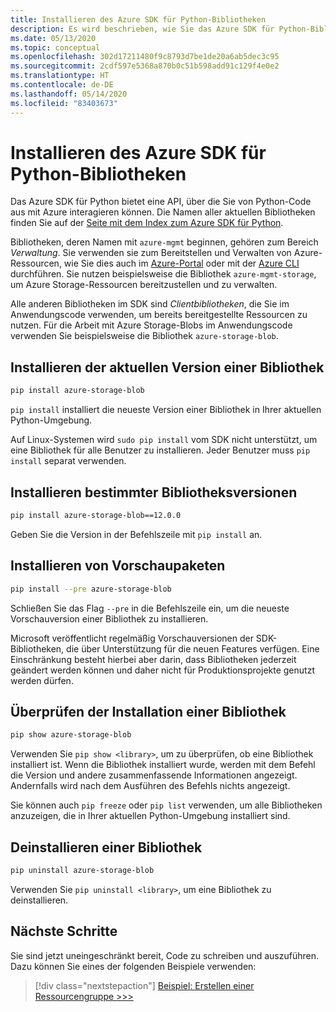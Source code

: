 ```yaml
---
title: Installieren des Azure SDK für Python-Bibliotheken
description: Es wird beschrieben, wie Sie das Azure SDK für Python-Bibliotheken mit pip installieren, deinstallieren und überprüfen. Der Artikel enthält Details zur Installation bestimmter Versionen und Vorschaupakete.
ms.date: 05/13/2020
ms.topic: conceptual
ms.openlocfilehash: 302d17211480f9c8793d7be1de20a6ab5dec3c95
ms.sourcegitcommit: 2cdf597e5368a870b0c51b598add91c129f4e0e2
ms.translationtype: HT
ms.contentlocale: de-DE
ms.lasthandoff: 05/14/2020
ms.locfileid: "83403673"
---
```

# <a name="install-azure-sdk-for-python-libraries"></a>Installieren des Azure SDK für Python-Bibliotheken

Das Azure SDK für Python bietet eine API, über die Sie von Python-Code aus mit Azure interagieren können. Die Namen aller aktuellen Bibliotheken finden Sie auf der [Seite mit dem Index zum Azure SDK für Python](https://azure.github.io/azure-sdk/releases/latest/all/python.html).

Bibliotheken, deren Namen mit `azure-mgmt` beginnen, gehören zum Bereich *Verwaltung*. Sie verwenden sie zum Bereitstellen und Verwalten von Azure-Ressourcen, wie Sie dies auch im [Azure-Portal](https://portal.azure.com) oder mit der [Azure CLI](/cli/azure/install-azure-cli) durchführen. Sie nutzen beispielsweise die Bibliothek `azure-mgmt-storage`, um Azure Storage-Ressourcen bereitzustellen und zu verwalten.

Alle anderen Bibliotheken im SDK sind *Clientbibliotheken*, die Sie im Anwendungscode verwenden, um bereits bereitgestellte Ressourcen zu nutzen. Für die Arbeit mit Azure Storage-Blobs im Anwendungscode verwenden Sie beispielsweise die Bibliothek `azure-storage-blob`.

## <a name="install-the-latest-version-of-a-library"></a>Installieren der aktuellen Version einer Bibliothek

```bash
pip install azure-storage-blob
```

`pip install` installiert die neueste Version einer Bibliothek in Ihrer aktuellen Python-Umgebung.

Auf Linux-Systemen wird `sudo pip install` vom SDK nicht unterstützt, um eine Bibliothek für alle Benutzer zu installieren. Jeder Benutzer muss `pip install` separat verwenden.

## <a name="install-specific-library-versions"></a>Installieren bestimmter Bibliotheksversionen

```bash
pip install azure-storage-blob==12.0.0
```

Geben Sie die Version in der Befehlszeile mit `pip install` an.

## <a name="install-preview-packages"></a>Installieren von Vorschaupaketen

```bash
pip install --pre azure-storage-blob
```

Schließen Sie das Flag `--pre` in die Befehlszeile ein, um die neueste Vorschauversion einer Bibliothek zu installieren.

Microsoft veröffentlicht regelmäßig Vorschauversionen der SDK-Bibliotheken, die über Unterstützung für die neuen Features verfügen. Eine Einschränkung besteht hierbei aber darin, dass Bibliotheken jederzeit geändert werden können und daher nicht für Produktionsprojekte genutzt werden dürfen.

## <a name="verify-a-library-installation"></a>Überprüfen der Installation einer Bibliothek

```bash
pip show azure-storage-blob
```

Verwenden Sie `pip show <library>`, um zu überprüfen, ob eine Bibliothek installiert ist. Wenn die Bibliothek installiert wurde, werden mit dem Befehl die Version und andere zusammenfassende Informationen angezeigt. Andernfalls wird nach dem Ausführen des Befehls nichts angezeigt.

Sie können auch `pip freeze` oder `pip list` verwenden, um alle Bibliotheken anzuzeigen, die in Ihrer aktuellen Python-Umgebung installiert sind.

## <a name="uninstall-a-library"></a>Deinstallieren einer Bibliothek

```bash
pip uninstall azure-storage-blob
```

Verwenden Sie `pip uninstall <library>`, um eine Bibliothek zu deinstallieren.

## <a name="next-steps"></a>Nächste Schritte

Sie sind jetzt uneingeschränkt bereit, Code zu schreiben und auszuführen. Dazu können Sie eines der folgenden Beispiele verwenden:

> [!div class="nextstepaction"]
> [Beispiel: Erstellen einer Ressourcengruppe >>>](azure-sdk-example-resource-group.md)
